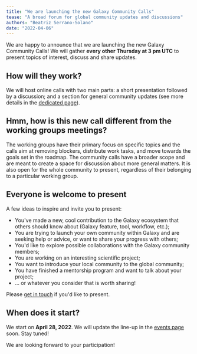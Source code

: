 ```yaml
---
title: "We are launching the new Galaxy Community Calls"
tease: "A broad forum for global community updates and discussions"
authors: "Beatriz Serrano-Solano"
date: "2022-04-06"
---
```


We are happy to announce that we are launching the new Galaxy Community Calls!
We will gather **every other Thursday at 3 pm UTC** to present topics of interest, discuss and share updates.


## How will they work?

We will host online calls with two main parts: a short presentation followed by a discussion; and a section for general community updates (see more details in the [dedicated page](/community/community-calls/)).


## Hmm, how is this new call different from the working groups meetings?

The working groups have their primary focus on specific topics and the calls aim at removing blockers, distribute work tasks, and move towards the goals set in the roadmap. The community calls have a broader scope and are meant to create a space for discussion about more general matters. It is also open for the whole community to present, regardless of their belonging to a particular working group.


## Everyone is welcome to present

 A few ideas to inspire and invite you to present:

- You've made a new, cool contribution to the Galaxy ecosystem that others should know about (Galaxy feature, tool, workflow, etc.);
- You are trying to launch your own community within Galaxy and are seeking help or advice, or want to share your progress with others;
- You'd like to explore possible collaborations with the Galaxy community members;
- You are working on an interesting scientific project;
- You want to introduce your local community to the global community;
- You have finished a mentorship program and want to talk about your project;
- ... or whatever you consider that is worth sharing!

Please [get in touch](mailto:outreach@galaxyproject.org) if you'd like to present.


## When does it start?

We start on **April 28, 2022**. We will update the line-up in the [events page](/events/) soon. Stay tuned! 


We are looking forward to your participation!
